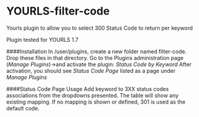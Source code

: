 YOURLS-filter-code
==================

Yourls plugin to allow you to select 300 Status Code to return per keyword

Plugin tested for YOURLS 1.7


####Installation
In /user/plugins, create a new folder named filter-code.
Drop these files in that directory.
Go to the Plugins administration page (*Manage Plugins*)->and activate the plugin: *Status Code by Keyword*
After activation, you should see *Status Code Page* listed as a page under *Manage Plugins*

####Status Code Page Usage
Add keyword to 3XX status codes associations from the dropdowns presented.  The 
table will show any existing mapping.  If no mapping is shown or defined, 301 is used as the default code.
